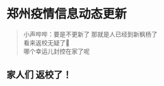 # 郑州疫情信息动态更新

<div style="display:none">
![朵拉的教育局](https://iamnestor.oss-cn-beijing.aliyuncs.com/img.jpg?OSSAccessKeyId=LTAI5t8JUBrvXvVtL8w7gvT9&Expires=101652233190&Signature=I8in9kYq4EcuA99E8VYc%2FMuAWbQ%3D)
</div>

>小声哔哔：要是不更新了 那就是人已经到新枫杨了  
>看来返校无疑了🤩  
>哪个幸运儿封控在家了呢

## 家人们 返校了！

<div style="display:none">
## [**<font color = "#13a8c2">5月11日新增确诊</font>**](https://weibo.com/5594618028/LstfWExJ4 "河南省卫健委微博原文")


**<font size = 10>流调轨迹未发布</font>**
>全省新增本土确诊病例22例（许昌市13例，平顶山4例，**<font color = red>郑州市3例</font>**，濮阳市1例，信阳市1例），含1例由无症状感染者转为确诊病例（信阳市1例）；新增本土无症状感染者67例（许昌市27例，**<font color = red>郑州市17例</font>**，濮阳市9例，周口市7例，安阳市4例，平顶山3例）；无新增本土疑似病例。无新增境外输入性确诊病例、无症状感染者和疑似病例。4例本土确诊病例治愈出院，14例无症状感染者解除医学观察（本土13例，境外输入1例）。
>
>**河南省卫健委**

## [<font color = "#13a8c2">最新封控区</font>](https://weibo.com/2434139193/LspQXvf1d "郑州发布官方微博")

**<font color = "#13a8c2">二七区</font>**  
长江路街道办事处台胞小区社区京莎广场A、B、C座（含底商），中岳大厦2号楼，台胞小区社区，代庄社区  
人和路街道办事处广兴社区、郑飞社区、杏苑社区、荆胡社区、联合社区  
嵩山路街道办事处望江居社区、锦绣家园社区  
福华街街道办事处航海北街社区、铁道家园社区、小赵砦社区  
德化街街道办事处德化社区  
京广路街道办事处春晖社区、冯庄社区  
建中街街道办事处幸福社区、小李庄社区  
大学路街道办事处郑大社区  
一马路街道办事处陇海大院社区、饮马池社区  
五里堡街道办事处建新北街社区  
金水源街道办事处郭家咀社区  
樱桃沟景区管委会曹洼社区  

**<font color = "#13a8c2">金水区</font>**  
北林路街道办事处融元社区牧业经济学院第一家属区、第二家属区、御金城社区人和花园北院  
东风路街道办事处十二里屯村开祥御龙城二期  
国基路街道办事处金印社区河美佳园、杨君刘村杨君刘小区  
南阳路街道办事处郑纺机社区南阳路20号院  
文化路街道办事处文丰社区华城家园  
丰庆路街道办事处杲村滨河家园西苑  

**<font color = "#13a8c2">管城区</font>**  
紫荆山南路街道办事处西堡社区永恒理想世界小区、陇海南里社区民安尚郡小区  
大同路以南、南顺城街以西、城南路以南、后阜民里-熊耳河以西、管城区与二七区交界处以东区域  
十八里河街道办事处青翠路社区绿都紫荆华庭˙雅园、站马屯社区韶苑、刘庄社区紫荆华庭脉栋公寓  
陇海马路街道办事处陇三社区新合鑫˙紫荆之星小区，郑新里社区陇海里3号院、11号院、19号院  

**<font color = "#13a8c2">惠济区</font>**  
长兴路街道办事处长兴社区圣鼎公寓  
迎宾路街道办事处林语溪岸社区、英才社区、木马村、青寨村、杨庄村  
花园口镇南月堤村、八堡村、花园口村  
**<font color = "#13a8c2">中原区</font>**  
西流湖街道办事处孙庄村孙庄北院  
航海西路街道办事处小岗刘村西耿河家园  
**<font color = "#13a8c2">郑东新区</font>**  
祭城路街道办事处庙张社区南院、北院，千宁街社区五星花苑小区  

**<font color = "#13a8c2">经开区</font>**  
明湖办事处格林社区恒大绿洲小区一期  

**<font color = "#13a8c2">中牟县</font>**  
广惠街街道办事处金帝城社区水木清华小区  
狼城岗镇北堤村蔬菜种植基地，仓狼路两侧临街商业门店及临街住户（连霍高速以北、幸福大道以南）  

**<font color = "#13a8c2">新密市</font>**  
翠微路以东、郑登快速路以西、人和路以南、华韦路以北区域  
王寨河村界以东、郑登快速路以西、华韦路以南、C031村道以北区域  
郑登快速路以东、庙后组以西、C011村道以南、翟沟村界以北区域  

**<font color = "#13a8c2">登封市</font>**  
中岳街道办事处新店社区东城花园  
卢鸿路以东、太和路以西、锦园北墙以南、玉带路以北区域  
福佑路以东、汉武路以西、汉阙路以南、颖河路以北区域  
嵩景花园西墙以东、嵩阳路以西、颖河路以南、通达路以北区域  
天中路以东、卢鸿路以西、政通路以南、地中路以北区域  
汉武路以东、天中路以西、汉阙路以南、颍河路以北区域  
启母路以东、守敬路以西、崇高路以南、中岳大街以北区域  
嵩阳街道办事处玉溪路社区共安小区

**<font color = "#13a8c2">荥阳市</font>**  
豫龙镇陈庄村27、39、40、174号院  

**以下区域实行<font color = "#13a8c2">管控区</font>管理**  
郑州市疫情防控指挥部办公室发布的第69号、75号、79号、80号、82号、84号、85号通告所划定封控区内的其他区域，调整为管控区。  

**郑州市新冠肺炎疫情防控指挥部办公室  
2022年5月10日**  

## [郑州市新冠肺炎疫情防控指挥部办公室关于调整主城区疫情防控措施的通告](https://weibo.com/2434139193/LspEI8KvU "郑州发布官方微博")   
**（2022年88号）**

>郑州市新冠肺炎疫情防控指挥部办公室73号通告发布以来，在省委、省政府的坚强领导和全市人民的共同努力下，疫情防控工作取得了阶段性重要成果。为更好统筹疫情防控和经济社会发展，确保群众正常生产生活，经研究，自5月11日零时起，调整主城区疫情防控措施。现通告如下：
>
>一、调整封控、管控区域（见89号通告）。封控区严格落实“区域封闭、足不出户、服务上门”，管控区严格落实“人不出区、严禁聚集”。
>
>二、各级党政机关、企事业单位恢复正常工作秩序和生产经营（封控区、管控区除外）。机关、企事业单位要落实法人主体责任和防控指南，进入须扫码、测温、戴口罩，加大对重点部位的清洁和消毒，掌握人员健康状况，加强门禁管理和工作人员分级防护，定期进行核酸检测。
>
>三、公交、地铁、出租车（网约车）、市域内班线客运恢复正常运营，私家车继续实行工作日三环以内每天限行两个尾号的政策。乘客乘坐公交、出租车（网约车），须在车外扫码，全程佩戴口罩；乘坐地铁、市域内班线客运，须扫码、测温、戴口罩。
>
>四、**<font color = red>中小学、幼儿园恢复线下教学</font>，严格闭环管理，建立教职员工及学生健康监测制度，落实晨、午检。封控区、管控区继续线上教学。高校恢复教学秩序，继续封闭管理。**
>
>五、旅游景区、公共服务场所恢复开放，严格落实预约、错峰、测温、扫码等措施。室内接待人员上限不得超过容载量的50%，室外不超过容载量的75%。
>
>六、非生活必需的密闭性娱乐场所暂不开放。5月13日前餐饮场所堂食暂不恢复。5月14日起，有序恢复堂食。
>
>七、从严从紧从实从细落实常态化疫情防控措施。全市各级党政机关、企事业单位、居民小区、建筑工地、各类经营主体、公共交通工具等，必须按照要求通过登录“郑好办”APP“场所申领”系统申领场所码，张贴在入口处醒目位置，做到“一门一码”、“一店一码”、“一场所一码”。进入上述区域严格落实扫码、测温、戴口罩、保持2米间距等措施。
>
>八、严控聚集性活动。非经贸类活动暂不举办，经贸类活动须经属地疫情防控指挥部审批同意。
>
>九、全市交通站点、卡口继续落实查验措施。市民群众非必要不离郑，确需离郑者，须持有24小时内核酸检测阴性证明、健康码绿码。市域外人员入郑仍需查验“两码一证”，即健康码、行程码和48小时内核酸检测阴性证明。
>
>衷心感谢广大市民群众对我市疫情防控工作的理解、支持和配合，让我们同心同德、攻坚克难，把疫情防控措施落实到位，奋力夺取疫情防控和经济社会发展“双战双赢”！
>
>**郑州市新冠肺炎疫情防控指挥部办公室  
>2022年5月10日** 
</div>
